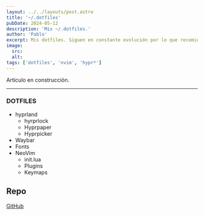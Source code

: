 ```yaml
---
layout: ../../layouts/post.astro
title: '~/.dotfiles'
pubDate: 2024-05-12
description: 'Mis ~/.dotfiles.'
author: 'Pablo'
excerpt: Mis dotfiles. Siguen en constante evolución por lo que recomiendo consultar el repo. Las PRs son bienvenidas
image:
  src:
  alt:
tags: ['dotfiles', 'nvim', 'hypr*']
---
```


Artículo en construcción.

---

### DOTFILES

- hyprland
  - hyrprlock
  - Hyprpaper
  - Hyprpicker
- Waybar
- Fonts
- NeoVim
  - init.lua
  - Plugins
  - Keymaps

## Repo

[GitHub](https://github.com/pabloblgra/dotfiles)

